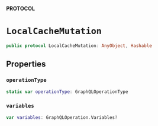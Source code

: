 **PROTOCOL**

# `LocalCacheMutation`

```swift
public protocol LocalCacheMutation: AnyObject, Hashable
```

## Properties
### `operationType`

```swift
static var operationType: GraphQLOperationType
```

### `variables`

```swift
var variables: GraphQLOperation.Variables?
```
